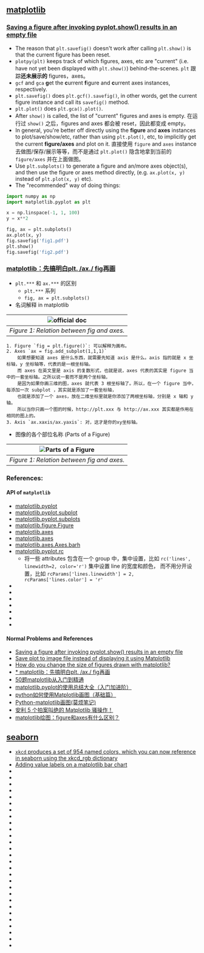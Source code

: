 ## [matplotlib](https://matplotlib.org/3.3.1/index.html)
### [Saving a figure after invoking pyplot.show() results in an empty file](https://stackoverflow.com/questions/21875356/saving-a-figure-after-invoking-pyplot-show-results-in-an-empty-file)
* The reason that `plt.savefig()` doesn't work after calling `plt.show()` is that the current figure
has been reset.
* `plotpy(plt)` keeps track of which figures, axes, etc are "current" (i.e. have not yet been displayed
with `plt.show()`) behind-the-scenes. `plt` 跟踪**还未展示的** figures，axes。
* `gcf` and `gca` **g**et the **c**urrent **f**igure and **c**urrent axes instances, respectively.
* `plt.savefig()` does `plt.gcf().savefig()`, in other words, get the current figure instance and call
its `savefig()` method.
* `plt.plot()` does `plt.gca().plot()`.
* After `show()` is called, the list of "current" figures and axes is empty. 在运行过 `show()` 之后，figures 
and axes 都会被 reset，因此都变成 empty。
* In general, you're better off directly using the **figure** and **axes** instances to plot/save/show/etc,
rather than using `plt.plot()`, etc, to implicitly get the current **figure/axes** and plot on it. 
直接使用 `figure` and `axes` instance 去做图/保存/展示等等，而不是通过 `plt.plot()` 隐含地拿到当前的 `figure/axes`
并在上面做图。
* Use `plt.subplots()` to generate a figure and an/more axes object(s), and then use the figure or axes
method directly, (e.g. `ax.plot(x, y)` instead of `plt.plot(x, y)` etc).
* The "recommended" way of doing things:
```python
import numpy as np
import matplotlib.pyplot as plt

x = np.linspace(-1, 1, 100)
y = x**2

fig, ax = plt.subplots()
ax.plot(x, y)
fig.savefig('fig1.pdf')
plt.show()
fig.savefig('fig2.pdf')
```

### [matplotlib：先搞明白plt. /ax./ fig再画](https://zhuanlan.zhihu.com/p/93423829)
* `plt.***` 和 `ax.***` 的区别 
    * `plt.***` 系列
    * `fig, ax = plt.subplots()`
* 名词解释 in matplotlib            

| ![official doc](https://matplotlib.org/1.5.1/_images/fig_map.png) |
|:---:|
| *Figure 1: Relation between fig and axes.* |
    1. Figure `fig = plt.figure()`: 可以解释为画布。
    2. Axes `ax = fig.add_subplot(1,1,1)`
        如果想要知道 axes 是什么东西，就需要先知道 axis 是什么。axis 指的就是 x 坐标轴，y 坐标轴等，代表的是一根坐标轴。
        而 axes 在英文里是 axis 的复数形式，也就是说，axes 代表的其实是 figure 当中的一套坐标轴。之所以说一套而不是两个坐标轴，
        是因为如果你画三维的图，axes 就代表 3 根坐标轴了。所以，在一个 figure 当中，每添加一次 subplot ，其实就是添加了一套坐标轴，
        也就是添加了一个 axes，放在二维坐标里就是你添加了两根坐标轴，分别是 x 轴和 y 轴。
        所以当你只画一个图的时候，http://plt.xxx 与 http://ax.xxx 其实都是作用在相同的图上的。
    3. Axis `ax.xaxis/ax.yaxis`: 对，这才是你的xy坐标轴。

* 图像的各个部位名称 (Parts of a Figure) 

| ![Parts of a Figure](https://matplotlib.org/_images/anatomy.png) |
|:---:|
| *Figure 1: Relation between fig and axes.* |

### References:
#### API of `matplotlib`
* [matplotlib.pyplot](https://matplotlib.org/3.3.1/api/_as_gen/matplotlib.pyplot.html#module-matplotlib.pyplot)
* [matplotlib.pyplot.subplot](https://matplotlib.org/3.3.1/api/_as_gen/matplotlib.pyplot.subplot.html#matplotlib.pyplot.subplot)
* [matplotlib.pyplot.subplots](https://matplotlib.org/3.3.1/api/_as_gen/matplotlib.pyplot.subplots.html#matplotlib.pyplot.subplots)
* [matplotlib.figure.Figure](https://matplotlib.org/3.3.1/api/_as_gen/matplotlib.figure.Figure.html#matplotlib.figure.Figure)
* [matplotlib.axes](https://matplotlib.org/3.3.1/api/axes_api.html#matplotlib.axes.Axes)
* [matplotlib.axes](https://matplotlib.org/3.3.1/api/axes_api.html#axis-labels-title-and-legend)
* [matplotlib.axes.Axes.barh](https://matplotlib.org/3.3.1/api/_as_gen/matplotlib.axes.Axes.barh.html#matplotlib.axes.Axes.barh)
* [matplotlib.pyplot.rc](https://matplotlib.org/3.3.1/api/_as_gen/matplotlib.pyplot.rc.html#matplotlib.pyplot.rc)
    * 将一些 attributes 包含在一个 group 中，集中设置，比如 `rc('lines', linewidth=2, color='r')` 集中设置 line 的宽度和颜色，
    而不用分开设置，比如 `rcParams['lines.linewidth'] = 2, rcParams['lines.color'] = 'r'`
* []()
* []()
* []()
* []()
* []()
* []()
* []()

#### Normal Problems and References
* [Saving a figure after invoking pyplot.show() results in an empty file](https://stackoverflow.com/questions/21875356/saving-a-figure-after-invoking-pyplot-show-results-in-an-empty-file)
* [Save plot to image file instead of displaying it using Matplotlib](https://stackoverflow.com/questions/9622163/save-plot-to-image-file-instead-of-displaying-it-using-matplotlib)
* [How do you change the size of figures drawn with matplotlib?](https://stackoverflow.com/questions/332289/how-do-you-change-the-size-of-figures-drawn-with-matplotlib)
* [* matplotlib：先搞明白plt. /ax./ fig再画](https://zhuanlan.zhihu.com/p/93423829)
* [50题matplotlib从入门到精通](https://www.kesci.com/home/project/5de9f0a0953ca8002c95d2a9)
* [matplotlib.pyplot的使用总结大全（入门加进阶）](https://zhuanlan.zhihu.com/p/139052035)
* [python如何使用Matplotlib画图（基础篇）](https://zhuanlan.zhihu.com/p/109245779)
* [Python-matplotlib画图(莫烦笔记)](https://zhuanlan.zhihu.com/p/33270402)
* [安利 5 个拍案叫绝的 Matplotlib 骚操作！](https://zhuanlan.zhihu.com/p/260516843)
* [matplotlib绘图：figure和axes有什么区别？](https://blog.csdn.net/qq_31347869/article/details/104794515)

## [seaborn](https://seaborn.pydata.org/index.html)
* [`xkcd` produces a set of 954 named colors, which you can now reference in seaborn using the xkcd_rgb dictionary](http://man.hubwiz.com/docset/Seaborn.docset/Contents/Resources/Documents/tutorial/color_palettes.html)
* [Adding value labels on a matplotlib bar chart](https://stackoverflow.com/questions/28931224/adding-value-labels-on-a-matplotlib-bar-chart)
* []()
* []()
* []()
* []()
* []()
* []()
* []()
* []()
* []()
* []()
* []()
* []()
* []()
* []()
* []()
* []()
* []()
* []()
* []()
* []()
* []()
* []()
* []()
* []()
* []()
* []()
* []()
* []()


